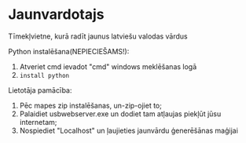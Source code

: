 # Jaunvardotajs
 Tīmekļvietne, kurā radīt jaunus latviešu valodas vārdus

Python instalēšana(NEPIECIEŠAMS!):
1. Atveriet cmd ievadot "cmd" windows meklēšanas logā
2. `install python`

Lietotāja pamācība:
1. Pēc mapes zip instalēšanas, un-zip-ojiet to;
2. Palaidiet usbwebserver.exe un dodiet tam atļaujas piekļūt jūsu internetam;
3. Nospiediet "Localhost" un ļaujieties jaunvārdu ģenerēšānas maģijai
